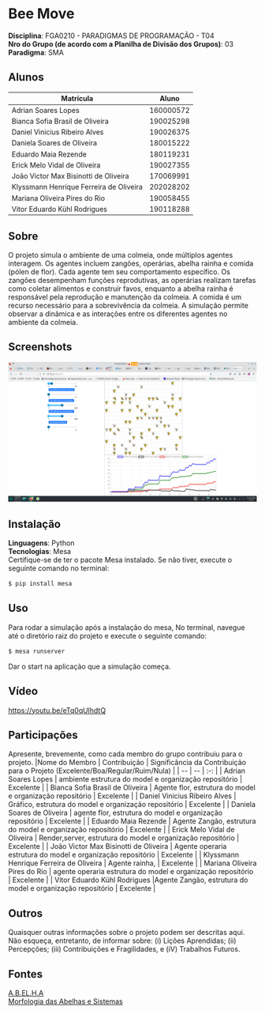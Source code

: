 # Bee Move

**Disciplina**: FGA0210 - PARADIGMAS DE PROGRAMAÇÃO - T04 <br>
**Nro do Grupo (de acordo com a Planilha de Divisão dos Grupos)**: 03<br>
**Paradigma**: SMA<br>

## Alunos
|Matrícula | Aluno |
| -- | -- |
| Adrian Soares Lopes | 160000572 |
| Bianca Sofia Brasil de Oliveira | 190025298 |
| Daniel Vinicius Ribeiro Alves | 190026375 |
| Daniela Soares de Oliveira | 180015222 |
| Eduardo Maia Rezende | 180119231 |
| Erick Melo Vidal de Oliveira | 190027355 |
| João Victor Max Bisinotti de Oliveira | 170069991 |
| Klyssmann Henrique Ferreira de Oliveira | 202028202 |
| Mariana Oliveira Pires do Rio | 190058455 |
| Vitor Eduardo Kühl Rodrigues | 190118288 |

## Sobre 
O projeto simula o ambiente de uma colmeia, onde múltiplos agentes interagem. Os agentes incluem zangões, operárias, abelha rainha e comida (pólen de flor). Cada agente tem seu comportamento específico. Os zangões desempenham funções reprodutivas, as operárias realizam tarefas como coletar alimentos e construir favos, enquanto a abelha rainha é responsável pela reprodução e manutenção da colmeia. A comida é um recurso necessário para a sobrevivência da colmeia. A simulação permite observar a dinâmica e as interações entre os diferentes agentes no ambiente da colmeia.

## Screenshots

![Defensoras](./docs/img/screenshot1.png)

## Instalação 
**Linguagens**: Python<br>
**Tecnologias**: Mesa<br>
Certifique-se de ter o pacote Mesa instalado. Se não tiver, execute o seguinte comando no terminal:
```bash
$ pip install mesa
```

## Uso 
Para rodar a simulação após a instalação do mesa, No terminal, navegue até o diretório raiz do projeto e execute o seguinte comando:
```bash
$ mesa runserver
```
Dar o start na aplicação que a simulação começa.

## Vídeo

https://youtu.be/eTq0qUlhdtQ

## Participações
Apresente, brevemente, como cada membro do grupo contribuiu para o projeto.
|Nome do Membro | Contribuição | Significância da Contribuição para o Projeto (Excelente/Boa/Regular/Ruim/Nula) |
| -- | -- | :-: |
| Adrian Soares Lopes | ambiente estrutura do model e organização repositório  | Excelente |
| Bianca Sofia Brasil de Oliveira | Agente flor, estrutura do model e organização repositório | Excelente |
| Daniel Vinicius Ribeiro Alves | Gráfico, estrutura do model e organização repositório  | Excelente |
| Daniela Soares de Oliveira | agente flor, estrutura do model e organização repositório  | Excelente |
| Eduardo Maia Rezende | Agente Zangão, estrutura do model e organização repositório | Excelente |
| Erick Melo Vidal de Oliveira | Render,server, estrutura do model e organização repositório | Excelente |
| João Victor Max Bisinotti de Oliveira | Agente operaria estrutura do model e organização repositório | Excelente |
| Klyssmann Henrique Ferreira de Oliveira | Agente rainha,  | Excelente |
| Mariana Oliveira Pires do Rio | agente operaria estrutura do model e organização repositório  | Excelente |
| Vitor Eduardo Kühl Rodrigues |Agente Zangão, estrutura do model e organização repositório | Excelente |

## Outros 
Quaisquer outras informações sobre o projeto podem ser descritas aqui. Não esqueça, entretanto, de informar sobre:
(i) Lições Aprendidas;
(ii) Percepções;
(iii) Contribuições e Fragilidades, e
(iV) Trabalhos Futuros.

## Fontes
[A.B.EL.H.A](https://abelha.org.br/)<br>
[Morfologia das Abelhas e Sistemas](https://pt.slideshare.net/candidoalice/morfologia-das-abelhas-e-sistemas)<br>

